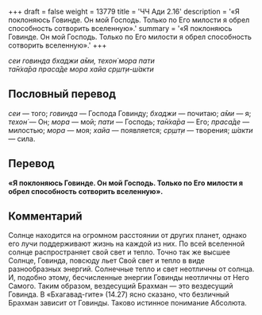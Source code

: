 +++
draft = false
weight = 13779
title = 'ЧЧ Ади 2.16'
description = '«Я поклоняюсь Говинде. Он мой Господь. Только по Его милости я обрел способность сотворить вселенную».'
summary = '«Я поклоняюсь Говинде. Он мой Господь. Только по Его милости я обрел способность сотворить вселенную».'
+++

_сеи говинда бхаджи а̄ми, техон̇ мора пати  
та̄н̇ха̄ра праса̄де мора хайа ср̣шт̣и-ш́акти_

## Пословный перевод

_сеи_ — того; _говинда_ — Господа Говинду; _бхаджи_ — почитаю; _а̄ми_ — я; _техон̇_ — Он; _мора_ — мой; _пати_ — Господь; _та̄н̇ха̄ра_ — Его; _праса̄де_ — милостью; _мора_ — моя; _хайа_ — появляется; _ср̣шт̣и_ — творения; _ш́акти_ — сила.

## Перевод

**«Я поклоняюсь Говинде. Он мой Господь. Только по Его милости я обрел способность сотворить вселенную».**

## Комментарий

Солнце находится на огромном расстоянии от других планет, однако его лучи поддерживают жизнь на каждой из них. По всей вселенной солнце распространяет свой свет и тепло. Точно так же высшее Солнце, Говинда, повсюду льет Свой свет и тепло в виде разнообразных энергий. Солнечные тепло и свет неотличны от солнца. И, подобно этому, бесчисленные энергии Говинды неотличны от Него Самого. Таким образом, вездесущий Брахман — это вездесущий Говинда. В «Бхагавад-гите» (14.27) ясно сказано, что безличный Брахман зависит от Говинды. Таково истинное понимание Абсолюта.
